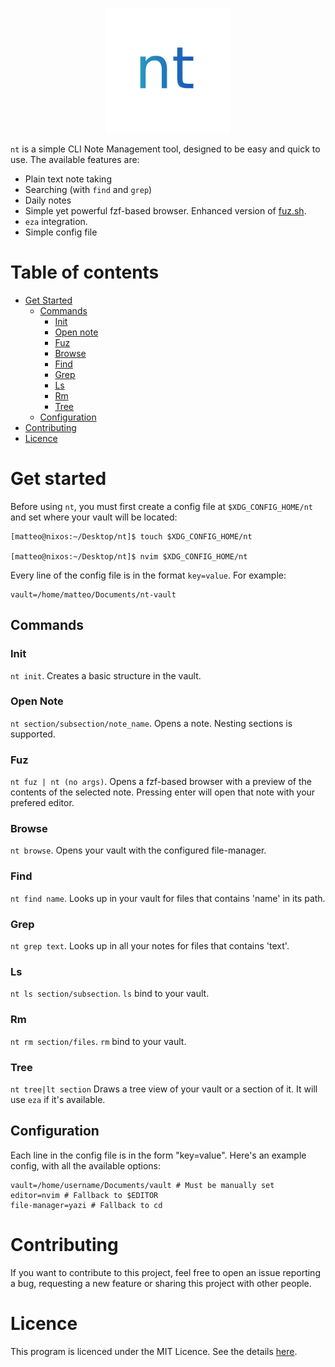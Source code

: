 <p align="center"></p><!-- spacer -->

<div align="center">
  <img  src="./assets/logo.png"
        alt="nt"
        width="200">
</div>

<p align="center"></p><!-- spacer -->

`nt` is a simple CLI Note Management tool, designed to be easy and quick
to use. The available features are:

- Plain text note taking
- Searching (with `find` and `grep`)
- Daily notes
- Simple yet powerful fzf-based browser. Enhanced version of [fuz.sh](https://gist.github.com/BaseCase/c45299e4f8474119881d708a4b728fbf).
- `eza` integration.
- Simple config file

# Table of contents

- [Get Started](#get-started)
    - [Commands](#commands)
        - [Init](#init)
        - [Open note](#open-note)
        - [Fuz](#fuz)
        - [Browse](#browse)
        - [Find](#find)
        - [Grep](#grep)
        - [Ls](#ls)
        - [Rm](#rm)
        - [Tree](#tree)
    - [Configuration](#configuration)
- [Contributing](#contributing)
- [Licence](#licence)

# Get started
Before using `nt`, you must first create a config file at `$XDG_CONFIG_HOME/nt` and set where your vault will be located:

```
[matteo@nixos:~/Desktop/nt]$ touch $XDG_CONFIG_HOME/nt

[matteo@nixos:~/Desktop/nt]$ nvim $XDG_CONFIG_HOME/nt
```

Every line of the config file is in the format `key=value`. For example:

```
vault=/home/matteo/Documents/nt-vault
```

## Commands

### Init
`nt init`. Creates a basic structure in the vault.

### Open Note
`nt section/subsection/note_name`. Opens a note. Nesting sections is supported.

### Fuz
`nt fuz | nt (no args)`. Opens a fzf-based browser with a preview of the contents of the selected note. Pressing enter will open that note with your prefered editor.

### Browse
`nt browse`. Opens your vault with the configured file-manager.

### Find
`nt find name`. Looks up in your vault for files that contains 'name' in its path.

### Grep 
`nt grep text`. Looks up in all your notes for files that contains 'text'.

### Ls 
`nt ls section/subsection`. `ls` bind to your vault.

### Rm
`nt rm section/files`. `rm` bind to your vault.

### Tree
`nt tree|lt section` Draws a tree view of your vault or a section of it. It will use `eza` if it's available.

## Configuration
Each line in the config file is in the form "key=value". Here's an example config, with all the available options:

```
vault=/home/username/Documents/vault # Must be manually set
editor=nvim # Fallback to $EDITOR
file-manager=yazi # Fallback to cd
```

# Contributing
If you want to contribute to this project, feel free to open an issue reporting a bug, requesting a new feature or sharing this project with other people.

# Licence
This program is licenced under the MIT Licence. See the details [here](./LICENCE).
